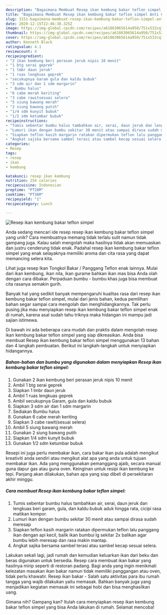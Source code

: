 ```yaml
---
description: "Bagaimana Membuat Resep ikan kembung bakar teflon simpel Anti Gagal"
title: "Bagaimana Membuat Resep ikan kembung bakar teflon simpel Anti Gagal"
slug: 3151-bagaimana-membuat-resep-ikan-kembung-bakar-teflon-simpel-anti-gagal
date: 2020-12-15T22:46:38.325Z
image: https://img-global.cpcdn.com/recipes/a61863065614a950/751x532cq70/resep-ikan-kembung-bakar-teflon-simpel-foto-resep-utama.jpg
thumbnail: https://img-global.cpcdn.com/recipes/a61863065614a950/751x532cq70/resep-ikan-kembung-bakar-teflon-simpel-foto-resep-utama.jpg
cover: https://img-global.cpcdn.com/recipes/a61863065614a950/751x532cq70/resep-ikan-kembung-bakar-teflon-simpel-foto-resep-utama.jpg
author: Kenneth Black
ratingvalue: 4.1
reviewcount: 4
recipeingredient:
- "2 ikan kembung beri perasan jeruk nipis 10 menit"
- "1 btg serai geprek"
- "1 lmbr daun jeruk"
- "1 ruas lengkuas geprek"
- "secukupnya Garam gula dan kaldu bubuk"
- "3 sdm air dan 1 sdm margarin"
- " Bumbu halus"
- "6 cabe merah keriting"
- "3 cabe rawitsesuai selera"
- "5 siung bawang merah"
- "2 siung bawang putih"
- "1/4 sdm kunyit bubuk"
- "1/2 sdm ketumbar bubuk"
recipeinstructions:
- "Tumis sebentar bumbu halus tambahkan air, serai, daun jeruk dan lengkuas beri garam, gula, dan kaldu bubuk aduk hingga rata, cicipi rasa matikan kompor."
- "Lumuri ikan dengan bumbu sekitar 30 menit atau sampai dirasa sudah meresap"
- "Siapkan teflon kasih margarin ratakan dipermukan teflon lalu panggang ikan dengan api kecil, balik ikan bumbui lg sekitar 2x balikan agar bumbu lebih meresap dan rasa makin mantap."
- "Angkat sajika bersama sambel terasi atau sambel kecap sesuai selera."
categories:
- Resep
tags:
- resep
- ikan
- kembung

katakunci: resep ikan kembung 
nutrition: 254 calories
recipecuisine: Indonesian
preptime: "PT28M"
cooktime: "PT36M"
recipeyield: "1"
recipecategory: Lunch

---
```



![Resep ikan kembung bakar teflon simpel](https://img-global.cpcdn.com/recipes/a61863065614a950/751x532cq70/resep-ikan-kembung-bakar-teflon-simpel-foto-resep-utama.jpg)

Anda sedang mencari ide resep resep ikan kembung bakar teflon simpel yang unik? Cara membuatnya memang tidak terlalu sulit namun tidak gampang juga. Kalau salah mengolah maka hasilnya tidak akan memuaskan dan justru cenderung tidak enak. Padahal resep ikan kembung bakar teflon simpel yang enak selayaknya memiliki aroma dan cita rasa yang dapat memancing selera kita.

Lihat juga resep Ikan Tongkol Bakar / Panggang Teflon enak lainnya. Mulai dari ikan kembung, ikan nila, ikan gurame bahkan ikan mas bisa Anda olah dengan cara dibakar. Perpaduan bumbu - bumbu khas juga bisa membuat cita rasanya semakin gurih.

Banyak hal yang sedikit banyak mempengaruhi kualitas rasa dari resep ikan kembung bakar teflon simpel, mulai dari jenis bahan, kedua pemilihan bahan segar sampai cara mengolah dan menghidangkannya. Tak perlu pusing jika mau menyiapkan resep ikan kembung bakar teflon simpel enak di rumah, karena asal sudah tahu triknya maka hidangan ini mampu jadi sajian istimewa.


Di bawah ini ada beberapa cara mudah dan praktis dalam mengolah resep ikan kembung bakar teflon simpel yang siap dikreasikan. Anda bisa membuat Resep ikan kembung bakar teflon simpel menggunakan 13 bahan dan 4 langkah pembuatan. Berikut ini langkah-langkah untuk menyiapkan hidangannya.

<!--inarticleads1-->

##### Bahan-bahan dan bumbu yang digunakan dalam menyiapkan Resep ikan kembung bakar teflon simpel:

1. Gunakan 2 ikan kembung beri perasan jeruk nipis 10 menit
1. Ambil 1 btg serai geprek
1. Siapkan 1 lmbr daun jeruk
1. Ambil 1 ruas lengkuas geprek
1. Ambil secukupnya Garam, gula dan kaldu bubuk
1. Siapkan 3 sdm air dan 1 sdm margarin
1. Sediakan  Bumbu halus
1. Gunakan 6 cabe merah keriting
1. Siapkan 3 cabe rawit(sesuai selera)
1. Ambil 5 siung bawang merah
1. Gunakan 2 siung bawang putih
1. Siapkan 1/4 sdm kunyit bubuk
1. Gunakan 1/2 sdm ketumbar bubuk


Resepi ini juga perlu membakar ikan, cara bakar ikan pula adalah mengikut kreativiti anda sendiri atau mengikut alat apa yang anda untuk tujuan membakar ikan. Ada yang menggunakan pemanggang ajaib, secara manual guna dapur gas atau guna oven. Keinginan untuk resipi ikan kembung ke tepi. Panjang akan dilakukan, bahan apa yang siap dibeli di persekitaran akhir minggu. 

<!--inarticleads2-->

##### Cara membuat Resep ikan kembung bakar teflon simpel:

1. Tumis sebentar bumbu halus tambahkan air, serai, daun jeruk dan lengkuas beri garam, gula, dan kaldu bubuk aduk hingga rata, cicipi rasa matikan kompor.
1. Lumuri ikan dengan bumbu sekitar 30 menit atau sampai dirasa sudah meresap
1. Siapkan teflon kasih margarin ratakan dipermukan teflon lalu panggang ikan dengan api kecil, balik ikan bumbui lg sekitar 2x balikan agar bumbu lebih meresap dan rasa makin mantap.
1. Angkat sajika bersama sambel terasi atau sambel kecap sesuai selera.


Lakukan sekali lagi, jadi rumah dan kemudian keluarkan ikan dari beku dan beras digunakan untuk bersedia. Resep cara membuat ikan bakar yang hasilnya mirip seperti di restoran padang. Bagi anda yang ingin menikmati kelezatan masakan ikan bakar namun tidak memiliki panggangan atau oven, tidak perlu khawatir. Resep ikan bakar - Salah satu aktivitas para ibu rumah tangga yang wajib dilakukan yaitu memasak. Bahkan banyak juga yang menjadikan kegiatan memasak ini sebagai hobi dan bisa menghasilkan uang. 

Gimana nih? Gampang kan? Itulah cara menyiapkan resep ikan kembung bakar teflon simpel yang bisa Anda lakukan di rumah. Selamat mencoba!
